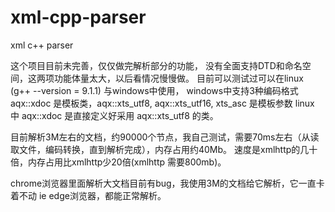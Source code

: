 # xml-cpp-parser
xml c++ parser

这个项目目前未完善，仅仅做完解析部分的功能，
没有全面支持DTD和命名空间，这两项功能体量太大，以后看情况慢慢做。
目前可以测试过可以在linux (g++ --version = 9.1.1) 与windows中使用，
windows中支持3种编码格式 aqx::xdoc 是模板类，aqx::xts_utf8, aqx::xts_utf16, xts_asc 是模板参数
linux 中 aqx::xdoc 是直接定义好采用 aqx::xts_utf8 的类。

目前解析3M左右的文档，约90000个节点，我自己测试，需要70ms左右（从读取文件，编码转换，直到解析完成），内存占用约40Mb。
速度是xmlhttp的几十倍，内存占用比xmlhttp少20倍(xmlhttp 需要800mb)。

chrome浏览器里面解析大文档目前有bug，我使用3M的文档给它解析，它一直卡着不动 ie edge浏览器，都能正常解析。

